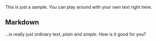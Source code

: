 This is just a sample. You can play around with your own text right here.

Markdown
-------------

...is really just ordinary text, *plain and simple*. How is it good for you?

